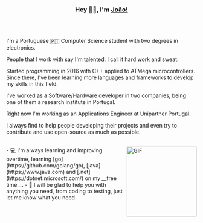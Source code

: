 <div align="center">
<h3> Hey 👋🏽, I'm <a href="joaoofreitas.antonws.com">João!</a> </h3>
</br>

<!----
<img align="center" src="https://user-images.githubusercontent.com/31630346/90116593-9c234980-dd4d-11ea-8c1d-d52401b8587a.png"/>
---->
</div>
</br>

I'm a Portuguese 🇵🇹 Computer Science student with two degrees in electronics.

People that I work with say I'm talented. I call it hard work and sweat.

Started programming in 2016 with C++ applied to ATMega microcontrollers. Since there, I've been learning more languages and frameworks to develop my skills in this field. 

I've worked as a Software/Hardware developer in two companies, being one of them a research institute in Portugal.

Right now I'm working as an Applications Engineer at Unipartner Portugal.

I always find to help people developing their projects and even try to contribute and use open-source as much as possible.

</br>
<img align="right" height="185" alt="GIF" src="https://user-images.githubusercontent.com/31630346/89291774-0a338680-d653-11ea-9cbe-8ba7bc405f0a.gif"/>
- 💻 I'm always learning and improving overtime, learning [go](https://github.com/golang/go), [java](https://www.java.com) and [.net](https://dotnet.microsoft.com/) on my __free time__. 
- 🧪 I will be glad to help you with anything you need, from coding to testing, just let me know what you need. 

</br>
<!--
<a href="https://github.com/joaoofreitas">
  <img weight="500" align="center" src="https://github-readme-stats.vercel.app/api/top-langs/?username=joaoofreitas&hide=html,css&title_color=ffffff&text_color=c9cacc&icon_color=2bbc8a&bg_color=1d1f21" />
</a> -->

<!--
![image](https://github.com/saadeghi/saadeghi/blob/master/dino.gif)
-->

